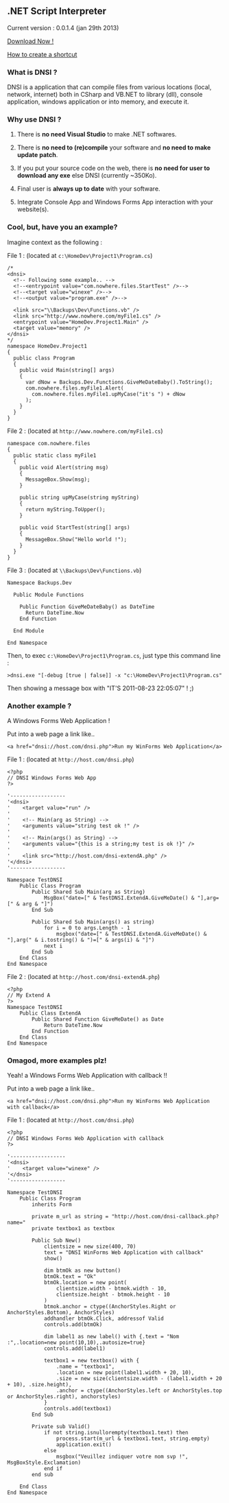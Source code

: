 ## .NET Script Interpreter ##

Current version : 0.0.1.4 (jan 29th 2013)

[Download Now !](http://code.google.com/p/dnsi/downloads/detail?name=dnsi.exe)

[How to create a shortcut](http://code.google.com/p/dnsi/wiki/HowToCreateAShortcut)

### What is DNSI ? ###

DNSI is a application that can compile files from various locations (local, network, internet) both in CSharp and VB.NET to library (dll), console application, windows application or into memory, and execute it.

### Why use DNSI ? ###

1) There is **no need Visual Studio** to make .NET softwares.

2) There is **no need to (re)compile** your software and **no need to make update patch**.

3) If you put your source code on the web, there is **no need for user to download any exe** else DNSI (currently ~350Ko).

4) Final user is **always up to date** with your software.

5) Integrate Console App and Windows Forms App interaction with your website(s).

### Cool, but, have you an example? ###

Imagine context as the following :

File 1 :
(located at `c:\HomeDev\Project1\Program.cs`)
```
/*
<dnsi>
  <!-- Following some example.. -->
  <!--<entrypoint value="com.nowhere.files.StartTest" />-->
  <!--<target value="winexe" />-->
  <!--<output value="program.exe" />-->

  <link src="\\Backups\Dev\Functions.vb" />
  <link src="http://www.nowhere.com/myFile1.cs" />
  <entrypoint value="HomeDev.Project1.Main" />
  <target value="memory" />
</dnsi>
*/
namespace HomeDev.Project1
{
  public class Program
  {
    public void Main(string[] args)
    {
      var dNow = Backups.Dev.Functions.GiveMeDateBaby().ToString();
      com.nowhere.files.myFile1.Alert(
        com.nowhere.files.myFile1.upMyCase("it's ") + dNow
      );
    }
  }
}
```

File 2 :
(located at `http://www.nowhere.com/myFile1.cs`)
```
namespace com.nowhere.files
{
  public static class myFile1
  {
    public void Alert(string msg)
    {   
      MessageBox.Show(msg);
    }
    
    public string upMyCase(string myString)
    {
      return myString.ToUpper();
    }

    public void StartTest(string[] args)
    {
      MessageBox.Show("Hello world !");
    }
  }
}
```

File 3 :
(located at `\\Backups\Dev\Functions.vb`)
```
Namespace Backups.Dev

  Public Module Functions

    Public Function GiveMeDateBaby() as DateTime
      Return DateTime.Now
    End Function

  End Module

End Namespace
```

Then, to exec `c:\HomeDev\Project1\Program.cs`, just type this command line :

`>dnsi.exe "[-debug [true | false]] -x "c:\HomeDev\Project1\Program.cs"`

Then showing a message box with "IT'S 2011-08-23 22:05:07" ! ;)


### Another example ? ###

A Windows Forms Web Application !

Put into a web page a link like..
```
<a href="dnsi://host.com/dnsi.php">Run my WinForms Web Application</a>
```

File 1 :
(located at `http://host.com/dnsi.php`)
```
<?php
// DNSI Windows Forms Web App
?>

'------------------
'<dnsi>
'    <target value="run" />
'
'    <!-- Main(arg as String) -->
'    <arguments value="string test ok !" />
'
'    <!-- Main(args() as String) -->
'    <arguments value="{this is a string;my test is ok !}" />
'
'    <link src="http://host.com/dnsi-extendA.php" />
'</dnsi>
'------------------

Namespace TestDNSI
    Public Class Program
        Public Shared Sub Main(arg as String)
            MsgBox("date=[" & TestDNSI.ExtendA.GiveMeDate() & "],arg=[" & arg & "]")
        End Sub

        Public Shared Sub Main(args() as string)
            for i = 0 to args.Length - 1
                msgbox("date=[" & TestDNSI.ExtendA.GiveMeDate() & "],arg(" & i.tostring() & ")=[" & args(i) & "]")
            next i
        End Sub
    End Class
End Namespace
```

File 2 :
(located at `http://host.com/dnsi-extendA.php`)
```
<?php
// My Extend A
?>
Namespace TestDNSI
    Public Class ExtendA
        Public Shared Function GiveMeDate() as Date
            Return DateTime.Now
        End Function
    End Class
End Namespace
```

### Omagod, more examples plz! ###

Yeah! a Windows Forms Web Application with callback !!

Put into a web page a link like..
```
<a href="dnsi://host.com/dnsi.php">Run my WinForms Web Application with callback</a>
```

File 1 :
(located at `http://host.com/dnsi.php`)
```
<?php
// DNSI Windows Forms Web Application with callback
?>

'------------------
'<dnsi>
'    <target value="winexe" />
'</dnsi>
'------------------

Namespace TestDNSI
    Public Class Program
        inherits Form

        private m_url as string = "http://host.com/dnsi-callback.php?name="
        private textbox1 as textbox
        
        Public Sub New()
            clientsize = new size(400, 70)
            text = "DNSI WinForms Web Application with callback"
            show()

            dim btmOk as new button()
            btmOk.text = "Ok"
            btmOk.location = new point(
                clientsize.width - btmok.width - 10,
                clientsize.height - btmok.height - 10
            )
            btmok.anchor = ctype((AnchorStyles.Right or AnchorStyles.Bottom), AnchorStyles)
            addhandler btmOk.Click, addressof Valid
            controls.add(btmOk)

            dim label1 as new label() with {.text = "Nom :",.location=new point(10,10),.autosize=true}
            controls.add(label1)

            textbox1 = new textbox() with {
                .name = "textbox1",
                .location = new point(label1.width + 20, 10),
                .size = new size(clientsize.width - (label1.width + 20 + 10), .size.height),
                .anchor = ctype((AnchorStyles.left or AnchorStyles.top or AnchorStyles.right), anchorstyles)
            }
            controls.add(textbox1)
        End Sub

        Private sub Valid()
            if not string.isnullorempty(textbox1.text) then
                process.start(m_url & textbox1.text, string.empty)
                application.exit()
            else
                msgbox("Veuillez indiquer votre nom svp !", MsgBoxStyle.Exclamation)
            end if
        end sub

    End Class
End Namespace
```